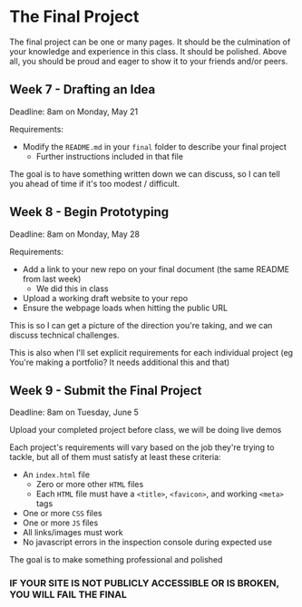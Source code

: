# The Final Project

The final project can be one or many pages. It should be the culmination of your knowledge and experience in this class. It should be polished. Above all, you should be proud and eager to show it to your friends and/or peers.

## Week 7 - Drafting an Idea

Deadline: 8am on Monday, May 21

Requirements:
- Modify the `README.md` in your `final` folder to describe your final project
  - Further instructions included in that file

The goal is to have something written down we can discuss, so I can tell you ahead of time if it's too modest / difficult.

## Week 8 - Begin Prototyping

Deadline: 8am on Monday, May 28

Requirements:
- Add a link to your new repo on your final document (the same README from last week)
  - We did this in class
- Upload a working draft website to your repo
- Ensure the webpage loads when hitting the public URL

This is so I can get a picture of the direction you're taking, and we can discuss technical challenges.

This is also when I'll set explicit requirements for each individual project (eg You're making a portfolio? It needs additional this and that)

## Week 9 - Submit the Final Project

Deadline: 8am on Tuesday, June 5

Upload your completed project before class, we will be doing live demos

Each project's requirements will vary based on the job they're trying to tackle, but all of them must satisfy at least these criteria:

- An `index.html` file
  - Zero or more other `HTML` files
  - Each `HTML` file must have a `<title>`, `<favicon>`, and working `<meta>` tags
- One or more `CSS` files
- One or more `JS` files
- All links/images must work
- No javascript errors in the inspection console during expected use

The goal is to make something professional and polished

### IF YOUR SITE IS NOT PUBLICLY ACCESSIBLE OR IS BROKEN, YOU WILL FAIL THE FINAL
